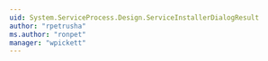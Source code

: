 ```yaml
---
uid: System.ServiceProcess.Design.ServiceInstallerDialogResult
author: "rpetrusha"
ms.author: "ronpet"
manager: "wpickett"
---
```

